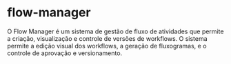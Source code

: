 # flow-manager
O Flow Manager é um sistema de gestão de fluxo de atividades que permite a criação, visualização e controle de versões de workflows. O sistema permite a edição visual dos workflows, a geração de fluxogramas, e o controle de aprovação e versionamento.

